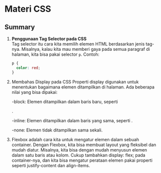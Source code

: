 # Materi CSS

## Summary

1. **Penggunaan Tag Selector pada CSS**  
   Tag selector itu cara kita memilih elemen HTML berdasarkan jenis tag-nya. Misalnya, kalau kita mau memberi gaya pada semua paragraf di halaman, kita bisa pakai selector `p`. Contoh:  
   ```css
   p {
     color: red;
   }
   
2. Membahas Display pada CSS
   Properti display digunakan untuk menentukan bagaimana elemen ditampilkan di halaman. Ada beberapa nilai yang bisa dipakai:
   
   -block: Elemen ditampilkan dalam baris baru, seperti <div>.
   
   -inline: Elemen ditampilkan dalam baris yang sama, seperti <span>.
   
   -none: Elemen tidak ditampilkan sama sekali.

4. Flexbox adalah cara kita untuk mengatur elemen dalam sebuah container. Dengan Flexbox, kita bisa membuat layout yang fleksibel dan mudah diatur. Misalnya, kita bisa dengan mudah menyusun elemen dalam satu baris    atau kolom. Cukup tambahkan display: flex; pada container-nya, dan kita bisa mengatur perataan elemen pakai properti seperti justify-content dan align-items. 
